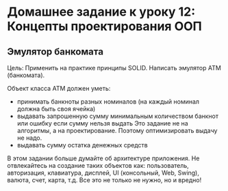 # Домашнее задание к уроку 12: Концепты проектирования ООП

## Эмулятор банкомата

Цель: Применить на практике принципы SOLID.
Написать эмулятор АТМ (банкомата).

Объект класса АТМ должен уметь:
- принимать банкноты разных номиналов (на каждый номинал должна быть своя ячейка)
- выдавать запрошенную сумму минимальным количеством банкнот или ошибку если сумму нельзя выдать
Это задание не на алгоритмы, а на проектирование.
Поэтому оптимизировать выдачу не надо.
- выдавать сумму остатка денежных средств

В этом задании больше думайте об архитектуре приложения.
Не отвлекайтесь на создание таких объектов как: пользователь, авторизация, клавиатура, дисплей, UI (консольный, Web, Swing), валюта, счет, карта, т.д.
Все это не только не нужно, но и вредно!
